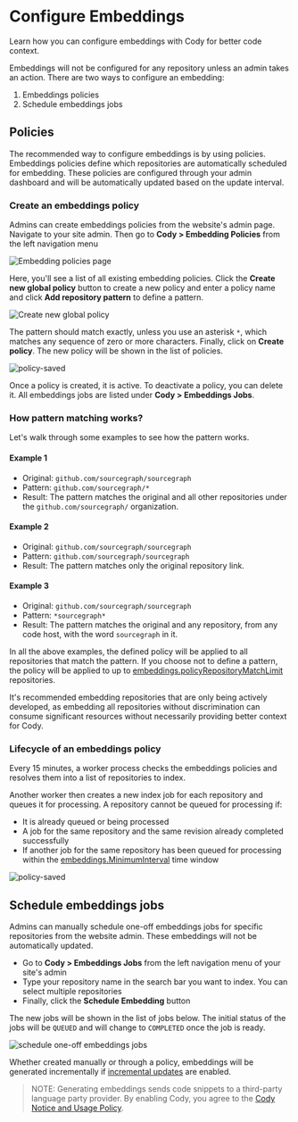 # Configure Embeddings

<p class="subtitle">Learn how you can configure embeddings with Cody for better code context.</p>

Embeddings will not be configured for any repository unless an admin takes an action. There are two ways to configure an embedding:

1. Embeddings policies
2. Schedule embeddings jobs

## Policies

The recommended way to configure embeddings is by using policies. Embeddings policies define which repositories are automatically scheduled for embedding. These policies are configured through your admin dashboard and will be automatically updated based on the update interval.

### Create an embeddings policy

Admins can create embeddings policies from the website's admin page. Navigate to your site admin. Then go to **Cody > Embedding Policies** from the left navigation menu

<img src="https://storage.googleapis.com/sourcegraph-assets/docs/images/embeddings/embedding-policies.png" class="screenshot" alt="Embedding policies page">

Here, you'll see a list of all existing embedding policies. Click the **Create new global policy** button to create a new policy and enter a policy name and click **Add repository pattern** to define a pattern.

<img src="https://storage.googleapis.com/sourcegraph-assets/docs/images/embeddings/new-policy-create.png" class="screenshot" alt="Create new global policy">

The pattern should match exactly, unless you use an asterisk `*`, which matches any sequence of zero or more characters. Finally, click on **Create policy**. The new policy will be shown in the list of policies.

<img src="https://storage.googleapis.com/sourcegraph-assets/docs/images/embeddings/new-policy-saved.png" class="screenshot" alt="policy-saved">

Once a policy is created, it is active. To deactivate a policy, you can delete it. All embeddings jobs are listed under **Cody > Embeddings Jobs**.

### How pattern matching works?

Let's walk through some examples to see how the pattern works.

#### Example 1

- Original: `github.com/sourcegraph/sourcegraph`
- Pattern: `github.com/sourcegraph/*`
- Result: The pattern matches the original and all other repositories under the `github.com/sourcegraph/` organization.

#### Example 2

- Original: `github.com/sourcegraph/sourcegraph`
- Pattern: `github.com/sourcegraph/sourcegraph`
- Result: The pattern matches only the original repository link.

#### Example 3

- Original: `github.com/sourcegraph/sourcegraph`
- Pattern: `*sourcegraph*`
- Result: The pattern matches the original and any repository, from any code host, with the word `sourcegraph` in it.

In all the above examples, the defined policy will be applied to all repositories that match the pattern.
If you choose not to define a pattern, the policy will be applied to up to [embeddings.policyRepositoryMatchLimit](./usage-and-limits.md#configure-global-policy-match-limit) repositories.

It's recommended embedding repositories that are only being actively developed,
as embedding all repositories without discrimination can consume significant resources without necessarily providing better context for Cody.

### Lifecycle of an embeddings policy

Every 15 minutes, a worker process checks the embeddings policies and resolves them into a list of repositories to index.

Another worker then creates a new index job for each repository and queues it for processing.
A repository cannot be queued for processing if:

- It is already queued or being processed
- A job for the same repository and the same revision already completed successfully
- If another job for the same repository has been queued for processing within the [embeddings.MinimumInterval](./../embeddings.md#minimum-time-interval-between-automatically-scheduled-embeddings) time window

<img src="https://storage.googleapis.com/sourcegraph-assets/docs/images/embeddings/embeddings-jobs.png" class="screenshot" alt="policy-saved">

## Schedule embeddings jobs

Admins can manually schedule one-off embeddings jobs for specific repositories from the website admin. These embeddings will not be automatically updated.

- Go to **Cody > Embeddings Jobs** from the left navigation menu of your site's admin
- Type your repository name in the search bar you want to index. You can select multiple repositories
- Finally, click the **Schedule Embedding** button

The new jobs will be shown in the list of jobs below. The initial status of the jobs will be `QUEUED` and will change to `COMPLETED` once the job is ready.

<img src="https://storage.googleapis.com/sourcegraph-assets/docs/images/embeddings/schedule-one-off-jobs.png" class="screenshot" alt="schedule one-off embeddings jobs">

Whether created manually or through a policy, embeddings will be generated incrementally if [incremental updates](./../embeddings.md#incremental-embeddings) are enabled.

> NOTE: Generating embeddings sends code snippets to a third-party language party provider. By enabling Cody, you agree to the [Cody Notice and Usage Policy](https://sourcegraph.com/terms/cody-notice).

